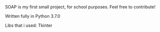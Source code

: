 SOAP is my first small project, for school purposes.
Feel free to contribute!

Written fully in Python 3.7.0

Libs that i used:
Tkinter

